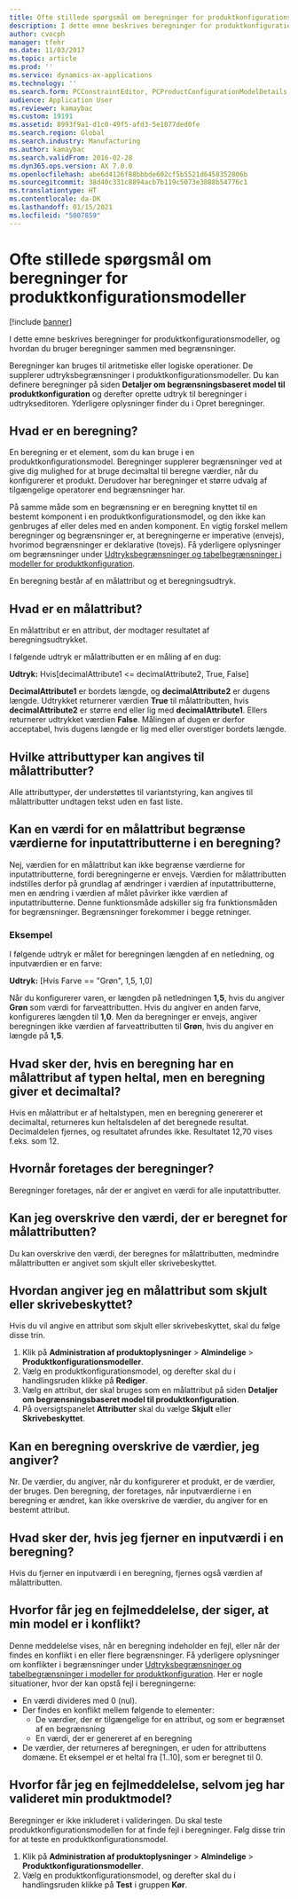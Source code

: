 ```yaml
---
title: Ofte stillede spørgsmål om beregninger for produktkonfigurationsmodeller
description: I dette emne beskrives beregninger for produktkonfigurationsmodeller, og hvordan du bruger beregninger sammen med begrænsninger.
author: cvocph
manager: tfehr
ms.date: 11/03/2017
ms.topic: article
ms.prod: ''
ms.service: dynamics-ax-applications
ms.technology: ''
ms.search.form: PCConstraintEditor, PCProductConfigurationModelDetails, PCRuntimeConfigurator
audience: Application User
ms.reviewer: kamaybac
ms.custom: 19191
ms.assetid: 8993f9a1-d1c0-49f5-afd3-5e1077ded0fe
ms.search.region: Global
ms.search.industry: Manufacturing
ms.author: kamaybac
ms.search.validFrom: 2016-02-28
ms.dyn365.ops.version: AX 7.0.0
ms.openlocfilehash: abe6d4126f88bbbde602cf5b5521d6458352806b
ms.sourcegitcommit: 38d40c331c8894acb7b119c5073e3088b54776c1
ms.translationtype: HT
ms.contentlocale: da-DK
ms.lasthandoff: 01/15/2021
ms.locfileid: "5007859"
---
```

# <a name="calculations-for-product-configuration-models-faq"></a>Ofte stillede spørgsmål om beregninger for produktkonfigurationsmodeller

[!include [banner](../includes/banner.md)]

I dette emne beskrives beregninger for produktkonfigurationsmodeller, og hvordan du bruger beregninger sammen med begrænsninger.

Beregninger kan bruges til aritmetiske eller logiske operationer. De supplerer udtryksbegrænsninger i produktkonfigurationsmodeller. Du kan definere beregninger på siden **Detaljer om begrænsningsbaseret model til produktkonfiguration** og derefter oprette udtryk til beregninger i udtrykseditoren. Yderligere oplysninger finder du i Opret beregninger.

## <a name="what-is-a-calculation"></a>Hvad er en beregning?
En beregning er et element, som du kan bruge i en produktkonfigurationsmodel. Beregninger supplerer begrænsninger ved at give dig mulighed for at bruge decimaltal til beregne værdier, når du konfigurerer et produkt. Derudover har beregninger et større udvalg af tilgængelige operatorer end begrænsninger har.  

På samme måde som en begrænsning er en beregning knyttet til en bestemt komponent i en produktkonfigurationsmodel, og den ikke kan genbruges af eller deles med en anden komponent. En vigtig forskel mellem beregninger og begrænsninger er, at beregningerne er imperative (envejs), hvorimod begrænsninger er deklarative (tovejs). Få yderligere oplysninger om begrænsninger under [Udtryksbegrænsninger og tabelbegrænsninger i modeller for produktkonfiguration](expression-constraints-table-constraints-product-configuration-models.md).  

En beregning består af en målattribut og et beregningsudtryk.

## <a name="what-is-a-target-attribute"></a>Hvad er en målattribut?
En målattribut er en attribut, der modtager resultatet af beregningsudtrykket.  

I følgende udtryk er målattributten er en måling af en dug:  

**Udtryk:** Hvis\[decimalAttribute1 &lt;= decimalAttribute2, True, False\]  

**DecimalAttribute1** er bordets længde, og **decimalAttribute2** er dugens længde. Udtrykket returnerer værdien **True** til målattributten, hvis **decimalAttribute2** er større end eller lig med **decimalAttribute1**. Ellers returnerer udtrykket værdien **False**. Målingen af dugen er derfor acceptabel, hvis dugens længde er lig med eller overstiger bordets længde.

## <a name="what-attribute-types-can-be-set-to-target-attributes"></a>Hvilke attributtyper kan angives til målattributter?
Alle attributtyper, der understøttes til variantstyring, kan angives til målattributter undtagen tekst uden en fast liste.

## <a name="can-the-value-of-a-target-attribute-restrict-the-values-of-the-input-attributes-in-a-calculation"></a>Kan en værdi for en målattribut begrænse værdierne for inputattributterne i en beregning?
Nej, værdien for en målattribut kan ikke begrænse værdierne for inputattributterne, fordi beregningerne er envejs. Værdien for målattributten indstilles derfor på grundlag af ændringer i værdien af inputattributterne, men en ændring i værdien af målet påvirker ikke værdien af inputattributterne. Denne funktionsmåde adskiller sig fra funktionsmåden for begrænsninger. Begrænsninger forekommer i begge retninger.

### <a name="example"></a>Eksempel

I følgende udtryk er målet for beregningen længden af en netledning, og inputværdien er en farve:  

**Udtryk:** \[Hvis Farve == "Grøn", 1,5, 1,0\]  

Når du konfigurerer varen, er længden på netledningen **1,5**, hvis du angiver **Grøn** som værdi for farveattributten. Hvis du angiver en anden farve, konfigureres længden til **1,0**. Men da beregninger er envejs, angiver beregningen ikke værdien af farveattributten til **Grøn**, hvis du angiver en længde på **1,5**.

## <a name="what-happens-if-a-calculation-has-a-target-attribute-of-the-integer-type-but-a-calculation-generates-a-decimal-number"></a>Hvad sker der, hvis en beregning har en målattribut af typen heltal, men en beregning giver et decimaltal?
Hvis en målattribut er af heltalstypen, men en beregning genererer et decimaltal, returneres kun heltalsdelen af det beregnede resultat. Decimaldelen fjernes, og resultatet afrundes ikke. Resultatet 12,70 vises f.eks. som 12.

## <a name="when-do-calculations-occur"></a>Hvornår foretages der beregninger?
Beregninger foretages, når der er angivet en værdi for alle inputattributter.

## <a name="can-i-overwrite-the-value-that-is-calculated-for-the-target-attribute"></a>Kan jeg overskrive den værdi, der er beregnet for målattributten?
Du kan overskrive den værdi, der beregnes for målattributten, medmindre målattributten er angivet som skjult eller skrivebeskyttet.

## <a name="how-do-i-set-a-target-attribute-as-hidden-or-read-only"></a>Hvordan angiver jeg en målattribut som skjult eller skrivebeskyttet?
Hvis du vil angive en attribut som skjult eller skrivebeskyttet, skal du følge disse trin.

1.  Klik på **Administration af produktoplysninger** &gt; **Almindelige** &gt; **Produktkonfigurationsmodeller**.
2.  Vælg en produktkonfigurationsmodel, og derefter skal du i handlingsruden klikke på **Rediger**.
3.  Vælg en attribut, der skal bruges som en målattribut på siden **Detaljer om begrænsningsbaseret model til produktkonfiguration**.
4.  På oversigtspanelet **Attributter** skal du vælge **Skjult** eller **Skrivebeskyttet**.

## <a name="can-a-calculation-overwrite-the-values-that-i-set"></a>Kan en beregning overskrive de værdier, jeg angiver?
Nr. De værdier, du angiver, når du konfigurerer et produkt, er de værdier, der bruges. Den beregning, der foretages, når inputværdierne i en beregning er ændret, kan ikke overskrive de værdier, du angiver for en bestemt attribut.

## <a name="what-happens-if-i-remove-an-input-value-in-a-calculation"></a>Hvad sker der, hvis jeg fjerner en inputværdi i en beregning?
Hvis du fjerner en inputværdi i en beregning, fjernes også værdien af målattributten.

## <a name="why-do-i-receive-an-error-message-that-says-that-my-model-is-in-contradiction"></a>Hvorfor får jeg en fejlmeddelelse, der siger, at min model er i konflikt?
Denne meddelelse vises, når en beregning indeholder en fejl, eller når der findes en konflikt i en eller flere begrænsninger. Få yderligere oplysninger om konflikter i begrænsninger under [Udtryksbegrænsninger og tabelbegrænsninger i modeller for produktkonfiguration](expression-constraints-table-constraints-product-configuration-models.md). Her er nogle situationer, hvor der kan opstå fejl i beregningerne:

-   En værdi divideres med 0 (nul).
-   Der findes en konflikt mellem følgende to elementer:
    -   De værdier, der er tilgængelige for en attribut, og som er begrænset af en begrænsning
    -   En værdi, der er genereret af en beregning
-   De værdier, der returneres af beregningen, er uden for attributtens domæne. Et eksempel er et heltal fra \[1..10\], som er beregnet til 0.

## <a name="why-do-i-receive-an-error-message-even-though-i-successfully-validated-my-product-model"></a>Hvorfor får jeg en fejlmeddelelse, selvom jeg har valideret min produktmodel?
Beregninger er ikke inkluderet i valideringen. Du skal teste produktkonfigurationsmodellen for at finde fejl i beregninger. Følg disse trin for at teste en produktkonfigurationsmodel.

1.  Klik på **Administration af produktoplysninger** &gt; **Almindelige** &gt; **Produktkonfigurationsmodeller**.
2.  Vælg en produktkonfigurationsmodel, og derefter skal du i handlingsruden klikke på **Test** i gruppen **Kør**.




